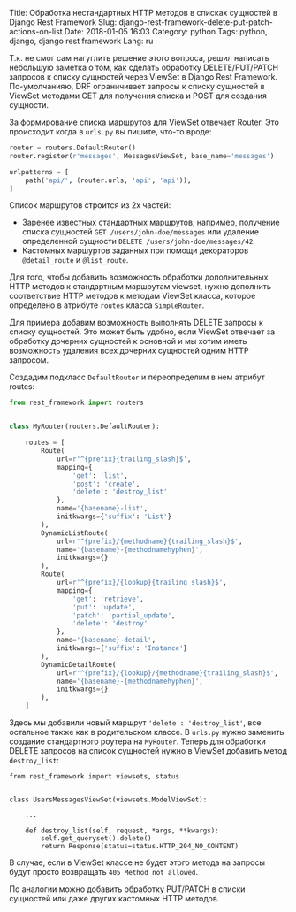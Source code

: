 Title: Обработка нестандартных HTTP методов в списках сущностей в Django Rest Framework
Slug: django-rest-framework-delete-put-patch-actions-on-list
Date: 2018-01-05 16:03
Category: python
Tags: python, django, django rest framework
Lang: ru


Т.к. не смог сам нагуглить решение этого вопроса, решил написать небольшую заметка о том, как сделать обработку
DELETE/PUT/PATCH запросов к списку сущностей через ViewSet в Django Rest Framework. По-умолчанияю, DRF ограничивает
запросы к списку сущностей в ViewSet методами GET для получения списка и POST для создания сущности.

За формирование списка маршрутов для ViewSet отвечает Router. Это происходит когда в `urls.py` вы пишите, что-то вроде:

```python
router = routers.DefaultRouter()
router.register(r'messages', MessagesViewSet, base_name='messages')

urlpatterns = [
    path('api/', (router.urls, 'api', 'api')),
]
```

Список маршрутов строится из 2х частей:

-  Заренее известных стандартных маршрутов, например, получение списка сущностей `GET /users/john-doe/messages` или
удаление определенной сущности `DELETE /users/john-doe/messages/42`. 
-  Кастомных маршуртов заданных при помощи декораторов `@detail_route` и `@list_route`.

Для того, чтобы добавить возможность обработки дополнительных HTTP методов к стандартным маршрутам viewset, нужно
дополнить соответствие HTTP методов к методам ViewSet класса, которое определено в атрибуте `routes`
класса `SimpleRouter`.

Для примера добавим возможность выполнять DELETE запросы к списку сущностей. Это может быть удобно, если ViewSet
отвечает за обработку дочерних сущностей к основной и мы хотим иметь возможность удаления всех дочерних сущностей
одним HTTP запросом.

Создадим подкласс `DefaultRouter` и переопределим в нем атрибут routes:

```python
from rest_framework import routers


class MyRouter(routers.DefaultRouter):

    routes = [
        Route(
            url=r'^{prefix}{trailing_slash}$',
            mapping={
                'get': 'list',
                'post': 'create',
                'delete': 'destroy_list'
            },
            name='{basename}-list',
            initkwargs={'suffix': 'List'}
        ),
        DynamicListRoute(
            url=r'^{prefix}/{methodname}{trailing_slash}$',
            name='{basename}-{methodnamehyphen}',
            initkwargs={}
        ),
        Route(
            url=r'^{prefix}/{lookup}{trailing_slash}$',
            mapping={
                'get': 'retrieve',
                'put': 'update',
                'patch': 'partial_update',
                'delete': 'destroy'
            },
            name='{basename}-detail',
            initkwargs={'suffix': 'Instance'}
        ),
        DynamicDetailRoute(
            url=r'^{prefix}/{lookup}/{methodname}{trailing_slash}$',
            name='{basename}-{methodnamehyphen}',
            initkwargs={}
        ),
    ]
```

Здесь мы добавили новый маршрут `'delete': 'destroy_list'`, все остальное также как в родительском классе. В `urls.py`
нужно заменить создание стандартного роутера на `MyRouter`. Теперь для обработки DELETE запросов на
список сущностей нужно в ViewSet добавить метод `destroy_list`:

```
from rest_framework import viewsets, status


class UsersMessagesViewSet(viewsets.ModelViewSet):

    ...

    def destroy_list(self, request, *args, **kwargs):
        self.get_queryset().delete()
        return Response(status=status.HTTP_204_NO_CONTENT)
```

В случае, если в ViewSet классе не будет этого метода на запросы будут просто возвращать
`405 Method not allowed`.

По аналогии можно добавить обработку PUT/PATCH в списки сущностей или даже других кастомных HTTP методов.
